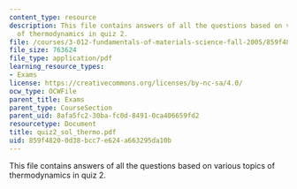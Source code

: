 ```yaml
---
content_type: resource
description: This file contains answers of all the questions based on various topics
  of thermodynamics in quiz 2.
file: /courses/3-012-fundamentals-of-materials-science-fall-2005/859f48200d38bcc7e624a663295da10b_quiz2_sol_thermo.pdf
file_size: 763624
file_type: application/pdf
learning_resource_types:
- Exams
license: https://creativecommons.org/licenses/by-nc-sa/4.0/
ocw_type: OCWFile
parent_title: Exams
parent_type: CourseSection
parent_uid: 8afa5fc2-30ba-fc0d-8491-0ca406659fd2
resourcetype: Document
title: quiz2_sol_thermo.pdf
uid: 859f4820-0d38-bcc7-e624-a663295da10b
---
```

This file contains answers of all the questions based on various topics of thermodynamics in quiz 2.